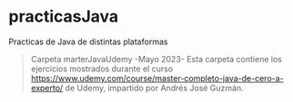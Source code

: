 # practicasJava
Practicas de Java de distintas plataformas

> Carpeta marterJavaUdemy -Mayo 2023-
Esta carpeta contiene los ejercicios mostrados durante el curso https://www.udemy.com/course/master-completo-java-de-cero-a-experto/ de Udemy, impartido por Andrés José Guzmán.
